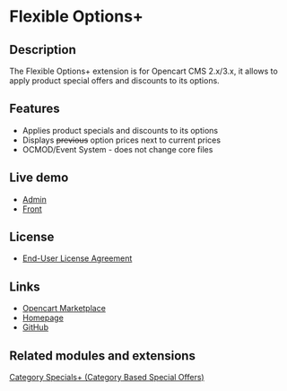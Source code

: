 # Flexible Options+

## Description
The Flexible Options+ extension is for Opencart CMS 2.x/3.x, it allows to apply product special offers and discounts to its options.

## Features
* Applies product specials and discounts to its options
* Displays ~~previous~~ option prices next to current prices
* OCMOD/Event System - does not change core files

## Live demo
* [Admin](http://ocmod.freevar.com/oc3020/a/admin/index.php?route=extension/module/flexible_options)
* [Front](http://ocmod.freevar.com/oc3020/a)

## License
* [End-User License Agreement](https://git.io/JUVfI)

## Links
* [Opencart Marketplace](https://www.opencart.com/index.php?route=marketplace/extension/info&extension_id=40391)
* [Homepage](https://underr.space/en/notes/projects/project-project-0027.html)
* [GitHub](https://git.io/JUVfk)

## Related modules and extensions
[Category Specials+ (Category Based Special Offers)](https://www.opencart.com/index.php?route=marketplace/extension/info&extension_id=40385)
